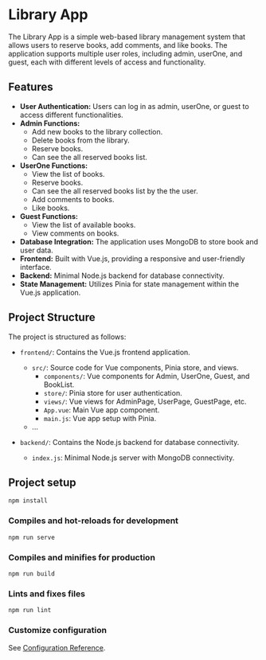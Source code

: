 # Library App

The Library App is a simple web-based library management system that allows users to reserve books, add comments, and like books. The application supports multiple user roles, including admin, userOne, and guest, each with different levels of access and functionality.

## Features

- **User Authentication:** Users can log in as admin, userOne, or guest to access different functionalities.
- **Admin Functions:**
  - Add new books to the library collection.
  - Delete books from the library.
  - Reserve books.
  - Can see the all reserved books list.
- **UserOne Functions:**
  - View the list of books.
  - Reserve books.
  - Can see the all reserved books list by the the user.
  - Add comments to books.
  - Like books.
- **Guest Functions:**
  - View the list of available books.
  - View comments on books.
- **Database Integration:** The application uses MongoDB to store book and user data.
- **Frontend:** Built with Vue.js, providing a responsive and user-friendly interface.
- **Backend:** Minimal Node.js backend for database connectivity.
- **State Management:** Utilizes Pinia for state management within the Vue.js application.


## Project Structure

The project is structured as follows:

- `frontend/`: Contains the Vue.js frontend application.
  - `src/`: Source code for Vue components, Pinia store, and views.
    - `components/`: Vue components for Admin, UserOne, Guest, and BookList.
    - `store/`: Pinia store for user authentication.
    - `views/`: Vue views for AdminPage, UserPage, GuestPage, etc.
    - `App.vue`: Main Vue app component.
    - `main.js`: Vue app setup with Pinia.
  - ...

- `backend/`: Contains the Node.js backend for database connectivity.
  - `index.js`: Minimal Node.js server with MongoDB connectivity.



## Project setup
```
npm install
```

### Compiles and hot-reloads for development
```
npm run serve
```

### Compiles and minifies for production
```
npm run build
```

### Lints and fixes files
```
npm run lint
```

### Customize configuration
See [Configuration Reference](https://cli.vuejs.org/config/).
